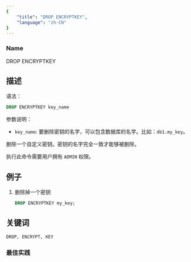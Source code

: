 ```yaml
---
{
    "title": "DROP ENCRYPTKEY",
    "language": "zh-CN"
}
---
```


<!--
Licensed to the Apache Software Foundation (ASF) under one
or more contributor license agreements.  See the NOTICE file
distributed with this work for additional information
regarding copyright ownership.  The ASF licenses this file
to you under the Apache License, Version 2.0 (the
"License"); you may not use this file except in compliance
with the License.  You may obtain a copy of the License at

  http://www.apache.org/licenses/LICENSE-2.0

Unless required by applicable law or agreed to in writing,
software distributed under the License is distributed on an
"AS IS" BASIS, WITHOUT WARRANTIES OR CONDITIONS OF ANY
KIND, either express or implied.  See the License for the
specific language governing permissions and limitations
under the License.
-->


### Name

DROP ENCRYPTKEY

## 描述

语法：

```sql
DROP ENCRYPTKEY key_name
```

参数说明：

- `key_name`: 要删除密钥的名字，可以包含数据库的名字。比如：`db1.my_key`。

删除一个自定义密钥。密钥的名字完全一致才能够被删除。

执行此命令需要用户拥有 `ADMIN` 权限。

## 例子

1. 删除掉一个密钥

   ```sql
   DROP ENCRYPTKEY my_key;
   ```

## 关键词

    DROP, ENCRYPT, KEY

### 最佳实践

